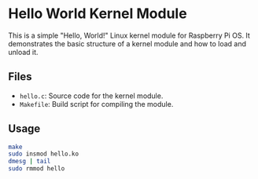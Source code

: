# Hello World Kernel Module

This is a simple "Hello, World!" Linux kernel module for Raspberry Pi OS. It demonstrates the basic structure of a kernel module and how to load and unload it.

## Files

- `hello.c`: Source code for the kernel module.
- `Makefile`: Build script for compiling the module.

## Usage

```bash
make
sudo insmod hello.ko
dmesg | tail
sudo rmmod hello
